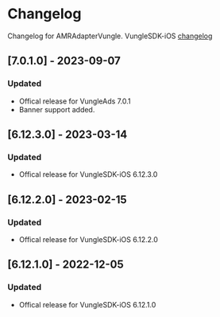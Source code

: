 # Changelog

Changelog for AMRAdapterVungle. 
VungleSDK-iOS [changelog](https://support.vungle.com/hc/en-us/articles/360002925791-Get-Started-with-Vungle-iOS-SDK-v-6#GDPRRecommendedImplementationInstructions)

## [7.0.1.0] - 2023-09-07
### Updated
- Offical release for VungleAds 7.0.1
- Banner support added.

## [6.12.3.0] - 2023-03-14
### Updated
- Offical release for VungleSDK-iOS 6.12.3.0

## [6.12.2.0] - 2023-02-15
### Updated
- Offical release for VungleSDK-iOS 6.12.2.0

## [6.12.1.0] - 2022-12-05
### Updated
- Offical release for VungleSDK-iOS 6.12.1.0
